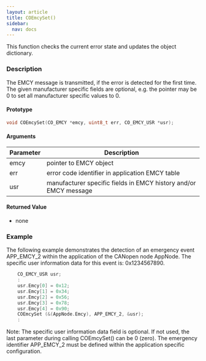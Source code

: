 ```yaml
---
layout: article
title: COEmcySet()
sidebar:
  nav: docs
---
```


This function checks the current error state and updates the object dictionary.

<!--more-->

### Description

The EMCY message is transmitted, if the error is detected for the first time. The given manufacturer specific fields are optional, e.g. the pointer may be 0 to set all manufacturer specific values to 0.

#### Prototype

```c
void COEmcySet(CO_EMCY *emcy, uint8_t err, CO_EMCY_USR *usr);
```

#### Arguments

| Parameter | Description |
| --- | --- |
| emcy | pointer to EMCY object |
| err | error code identifier in application EMCY table |
| usr | manufacturer specific fields in EMCY history and/or EMCY message |

#### Returned Value

- none

### Example

The following example demonstrates the detection of an emergency event APP_EMCY_2 within the application of the CANopen node AppNode. The specific user information data for this event is: 0x1234567890.

```c
    CO_EMCY_USR usr;
    :
    usr.Emcy[0] = 0x12;
    usr.Emcy[1] = 0x34;
    usr.Emcy[2] = 0x56;
    usr.Emcy[3] = 0x78;
    usr.Emcy[4] = 0x90;
    COEmcySet (&(AppNode.Emcy), APP_EMCY_2, &usr);
    :
```

Note: The specific user information data field is optional. If not used, the last parameter during calling COEmcySet() can be 0 (zero). The emergency identifier APP_EMCY_2 must be defined within the application specific configuration.
